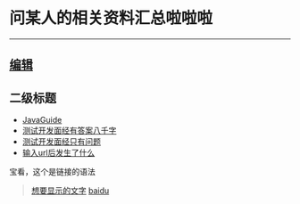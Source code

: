# 问某人的相关资料汇总啦啦啦
---
[编辑](https://github.com/wenjy337/interview/edit/main/README.md)
---

## 二级标题
- [JavaGuide](https://javaguide.cn)
- [测试开发面经有答案八千字](https://mp.weixin.qq.com/s/ogfdAghgJH6RtLNGfwsIsA)
- [测试开发面经只有问题](https://mp.weixin.qq.com/s/Qto9Ny11X2nvKjcWLl1hkw)
- [输入url后发生了什么](https://blog.fundebug.com/2019/02/28/what-happens-from-url-to-webpage/)





宝看，这个是链接的语法

> [想要显示的文字](链接)
>  [baidu](https://www.baidu.com/)
